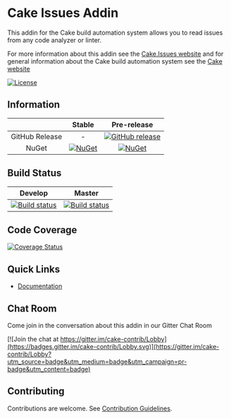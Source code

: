 # Cake Issues Addin

This addin for the Cake build automation system allows you to read issues from any code analyzer or linter.

For more information about this addin see the [Cake.Issues website](https://cake-contrib.github.io/Cake.Issues.Website)
and for general information about the Cake build automation system see the [Cake website](http://cakebuild.net)

[![License](http://img.shields.io/:license-mit-blue.svg)](https://github.com/cake-contrib/Cake.Issues/blob/develop/LICENSE)

## Information

| | Stable | Pre-release |
|:--:|:--:|:--:|
|GitHub Release|-|[![GitHub release](https://img.shields.io/github/release/cake-contrib/Cake.Issues.svg)](https://github.com/cake-contrib/Cake.Issues/releases/latest)|
|NuGet|[![NuGet](https://img.shields.io/nuget/v/Cake.Issues.svg)](https://www.nuget.org/packages/Cake.Issues)|[![NuGet](https://img.shields.io/nuget/vpre/Cake.Issues.svg)](https://www.nuget.org/packages/Cake.Issues)|

## Build Status

|Develop|Master|
|:--:|:--:|
|[![Build status](https://ci.appveyor.com/api/projects/status/sde2oe3lu4kpmw0r/branch/develop?svg=true)](https://ci.appveyor.com/project/cakecontrib/cake-issues/branch/develop)|[![Build status](https://ci.appveyor.com/api/projects/status/sde2oe3lu4kpmw0r/branch/master?svg=true)](https://ci.appveyor.com/project/cakecontrib/cake-issues/branch/master)|

## Code Coverage

[![Coverage Status](https://coveralls.io/repos/github/cake-contrib/Cake.Issues/badge.svg?branch=develop)](https://coveralls.io/github/cake-contrib/Cake.Issues?branch=develop)

## Quick Links

- [Documentation](https://cake-contrib.github.io/Cake.Issues.Website)

## Chat Room

Come join in the conversation about this addin in our Gitter Chat Room

[![Join the chat at https://gitter.im/cake-contrib/Lobby](https://badges.gitter.im/cake-contrib/Lobby.svg)](https://gitter.im/cake-contrib/Lobby?utm_source=badge&utm_medium=badge&utm_campaign=pr-badge&utm_content=badge)

## Contributing

Contributions are welcome. See [Contribution Guidelines](CONTRIBUTING.md).
